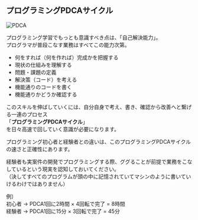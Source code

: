 ## プログラミングPDCAサイクル
![PDCA](/img/pdca.jpeg)

プログラミング学習でもっとも意識すべき点は、「自己解決能力」。  
プログラマが普段こなす業務はすべてこの能力次第。

- 何をすれば（何を作れば）完成かを把握する
- 現状の仕組みを理解する
- 問題・課題の定義
- 解決策（コード）を考える
- 機能通りのコードを書く
- 機能通りかどうか確認する

このスキルを伸ばしていくには、自分自身で考え、書き、確認から改善へと繋げる一連のプロセス  
「**プログラミングPDCAサイクル**」  
を日々高速で回していく意識が必要になります。

プログラミング初心者と経験者との違いは、このプログラミングPDCAサイクルの速さと正確性にあります。  

経験者も実案件の開発でプログラミングする際、ググることが前提で業務をこなしているという現実を認知しておいてください。  
（決してすべてのプログラムが頭の中に記憶されていてマシンのように書いていけるわけではありません）

例）  
初心者 → PDCA1回に2時間 × 4回転で完了 = 8時間  
経験者 → PDCA1回に15分 × 3回転で完了 = 45分

